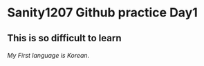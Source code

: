 # Sanity1207 Github practice Day1
## This is so difficult to learn
###### My First language is Korean.
